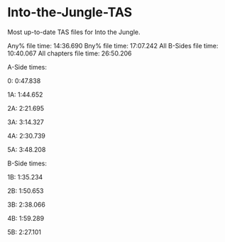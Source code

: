 # Into-the-Jungle-TAS
Most up-to-date TAS files for Into the Jungle.

Any% file time:    14:36.690
Bny% file time:    17:07.242
All B-Sides file time: 10:40.067
All chapters file time: 26:50.206

A-Side times:

0:  0:47.838

1A: 1:44.652

2A: 2:21.695

3A: 3:14.327

4A: 2:30.739

5A: 3:48.208


B-Side times:

1B:  1:35.234

2B:  1:50.653

3B:  2:38.066

4B:  1:59.289

5B:  2:27.101